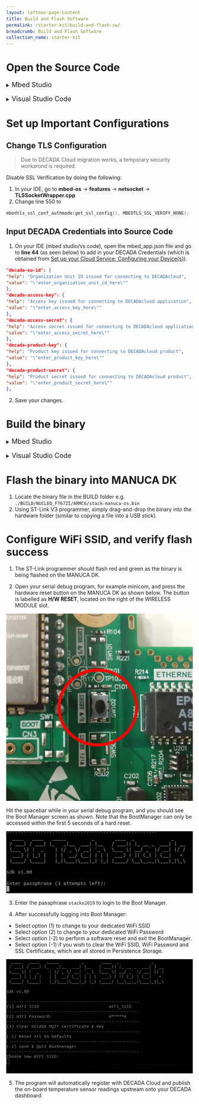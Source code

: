 ```yaml
---
layout: leftnav-page-content
title: Build and Flash Software
permalink: /starter-kit/build-and-flash-sw/
breadcrumb: Build and Flash Software
collection_name: starter-kit
---
```


# Open the Source Code

<details>
  <summary><font size=4>Mbed Studio</font size></summary>

  1. Open Mbed Studio and login using your Mbed account
  2. Go to File → Open Workspace → \<workspace_directory> (the workspace you have created in [Set up your Software Environment: Pulling the MANUCA OS into your IDE](/starter-kit/set-up-your-software-env/#Workspace))  
  3. On the top left, select **stack-manuca-os** as the Active program
</details>

<br>
<details>
  <summary><font size=4>Visual Studio Code</font size></summary>

  1. In VS Code, go to File → Open Workspace... → \<workspace_directory> (the workspace you have created in [Set up your Software Environment: Pulling the MANUCA OS into your IDE](/starter-kit/set-up-your-software-env/#Workspace))  
</details>

# Set up Important Configurations
## Change TLS Configuration

> Due to DECADA Cloud migration works, a temporary security workarond is required.  

Disable SSL Verification by doing the following:
1. In your IDE, go to **mbed-os** → **features** → **netsocket** → **TLSSocketWrapper.cpp**
2. Change line 550 to 

~~~cpp
mbedtls_ssl_conf_authmode(get_ssl_config(), MBEDTLS_SSL_VERIFY_NONE);
~~~  

<a id="InputCredentials"></a>
## Input DECADA Credentials into Source Code

1. On your IDE (mbed studio/vs code), open the mbed_app.json file and go to **line 44** (as seen below) to add in your DECADA Credentials (which is obtained from [Set up your Cloud Service: Configuring your Device(s)](/starter-kit/set-up-your-cloud-service/#DecadaCredentials)).

~~~json
"decada-ou-id": {
"help": "Organization Unit ID issued for connecting to DECADAcloud",
"value": "\"enter_organization_unit_id_here\""
},
"decada-access-key": {
"help": "Access key issued for connecting to DECADAcloud application",
"value": "\"enter_access_key_here\""
},
"decada-access-secret": {
"help": "Access secret issued for connecting to DECADAcloud application",
"value": "\"enter_access_secret_here\""
},
"decada-product-key": {
"help": "Product key issued for connecting to DECADAcloud product",
"value": "\"enter_product_key_here\""
},
"decada-product-secret": {
"help": "Product secret issued for connecting to DECADAcloud product",
"value": "\"enter_product_secret_here\""
},
~~~
2. Save your changes.

# Build the binary

<details>
  <summary><font size=4>Mbed Studio</font size></summary>

  1. In Mbed Studio, ensure target is set to **NUCLEO-F767ZI (NUCLEO_F767ZI)**
  2. We use C++11 as the standard for software development. Under Build profile, select **Import custom profiles**, then select **./tools/profiles/mbedstudio_release.json**
  ![mbed-studio](/images/manuca/build-and-flash/mbed_studio_setup_1.png)
  3. Click on the blue hammer icon on the left to build the source code.   
  If your build is successful, you should see something similar to the screenshot below:
  ![mbed-studio](/images/manuca/build-and-flash/mbed_studio_setup_2.png)
  The binary image will be located in `./BUILD/NUCLEO_F767ZI/ARMC6/stack-manuca-os.bin`

  **Running Unit Tests (Optional)**  
  In terminal (at the root of the repository), enter 
  
  ~~~bash
  mbed test -t GCC_ARM -m NUCLEO_F767ZI --profile ./tools/profiles/tiny_debug.json -n src-*,threads-*
  ~~~

</details>

<br>
<details>
  <summary><font size=4>Visual Studio Code</font size></summary>

  2. In VS Code's terminal (or your regular terminal) enter the following line to compile:
  
  ~~~bash
  mbed compile --target NUCLEO_F767ZI --toolchain GCC_ARM --profile ./tools/profiles/tiny_debug.json
  ~~~
  
  ![vscode](/images/manuca/build-and-flash/vscode_setup_1.png)

  If your build was successful, you should see something similar to the screenshot below:
  ![vscode](/images/manuca/build-and-flash/vscode_setup_2.png)
  The binary image will be located in `./BUILD/NUCLEO_F767ZI/GCC_ARM-TINY_DEBUG/stack-manuca-os.bin`
  **Running Unit Tests (Optional)**  
  In terminal (at the root of the repository), enter 

  ~~~bash
  mbed test -t GCC_ARM -m NUCLEO_F767ZI --profile ./tools/profiles/tiny_debug.json -n src-*,threads-*
  ~~~

</details>



# Flash the binary into MANUCA DK

1. Locate the binary file in the BUILD folder e.g. `./BUILD/NUCLEO_F767ZI/ARMC6/stack-manuca-os.bin`
2. Using ST-Link V3 programmer, simply drag-and-drop the binary into the hardware folder (similar to copying a file into a USB stick). 

# Configure WiFi SSID, and verify flash success

1. The ST-Link programmer should flash red and green as the binary is being flashed on the MANUCA DK.

2. Open your serial debug program, for example minicom, and press the hardware reset button on the MANUCA DK as shown below. The button is labelled as **H/W RESET**, located on the right of the WIRELESS MODULE slot.

<img class="small" src="/images/manuca/build-and-flash/hardware_reset_button.jpg" alt="hardware-reset">

Hit the spacebar while in your serial debug program, and you should see the Boot Manager screen as shown. Note that the BootManager can only be accessed within the first 5 seconds of a hard reset.

![boot](/images/manuca/build-and-flash/flash_success.png)

3. Enter the passphrase `stackx2019` to login to the Boot Manager.

4. After successfully logging into Boot Manager:
 - Select option (1) to change to your dedicated WiFi SSID
 - Select option (2) to change to your dedicated WiFi Password
 - Select option (-2) to perform a software reset and exit the BootManager. 
 - Select option (-1) if you wish to clear the WiFi SSID, WiFi Password and SSL Certificates, which are all stored in Persistence Storage.

![wifi](/images/manuca/build-and-flash/bootmanager_changewifi.png)

5. The program will automatically register with DECADA Cloud and publish the on-board temperature sensor readings upstream onto your DECADA dashboard.
